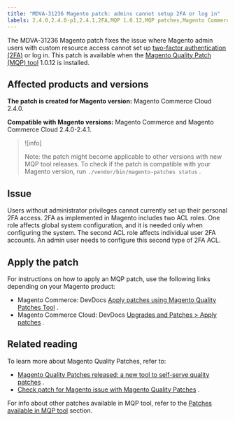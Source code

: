 ```yaml
---
title: "MDVA-31236 Magento patch: admins cannot setup 2FA or log in"
labels: 2.4.0,2.4.0-p1,2.4.1,2FA,MQP 1.0.12,MQP patches,Magento Commerce,Magento Commerce Cloud,Magento Quality Patches,support tools
---
```


The MDVA-31236 Magento patch fixes the issue where Magento admin users with custom resource access cannot set up [two-factor authentication (2FA)](https://docs.magento.com/user-guide/stores/security-two-factor-authentication.html) or log in. This patch is available when the [Magento Quality Patch (MQP) tool](https://support.magento.com/hc/en-us/articles/360047139492) 1.0.12 is installed.

## Affected products and versions

 **The patch is created for Magento version:** Magento Commerce Cloud 2.4.0.

 **Compatible with Magento versions:** Magento Commerce and Magento Commerce Cloud 2.4.0-2.4.1.

>![info]
>
>Note: the patch might become applicable to other versions with new MQP tool releases. To check if the patch is compatible with your Magento version, run `./vendor/bin/magento-patches status` .

## Issue

Users without administrator privileges cannot currently set up their personal 2FA access. 2FA as implemented in Magento includes two ACL roles. One role affects global system configuration, and it is needed only when configuring the system. The second ACL role affects individual user 2FA accounts. An admin user needs to configure this second type of 2FA ACL.

## Apply the patch

For instructions on how to apply an MQP patch, use the following links depending on your Magento product:

* Magento Commerce: DevDocs [Apply patches using Magento Quality Patches Tool](https://devdocs.magento.com/guides/v2.4/comp-mgr/patching/mqp.html) .
* Magento Commerce Cloud: DevDocs [Upgrades and Patches > Apply patches](https://devdocs.magento.com/cloud/project/project-patch.html) .

## Related reading

To learn more about Magento Quality Patches, refer to:

* [Magento Quality Patches released: a new tool to self-serve quality patches](https://support.magento.com/hc/en-us/articles/360047139492) .
* [Check patch for Magento issue with Magento Quality Patches](https://support.magento.com/hc/en-us/articles/360047125252) .

For info about other patches available in MQP tool, refer to the [Patches available in MQP tool](https://support.magento.com/hc/en-us/sections/360010506631-Patches-available-in-MQP-tool-) section.